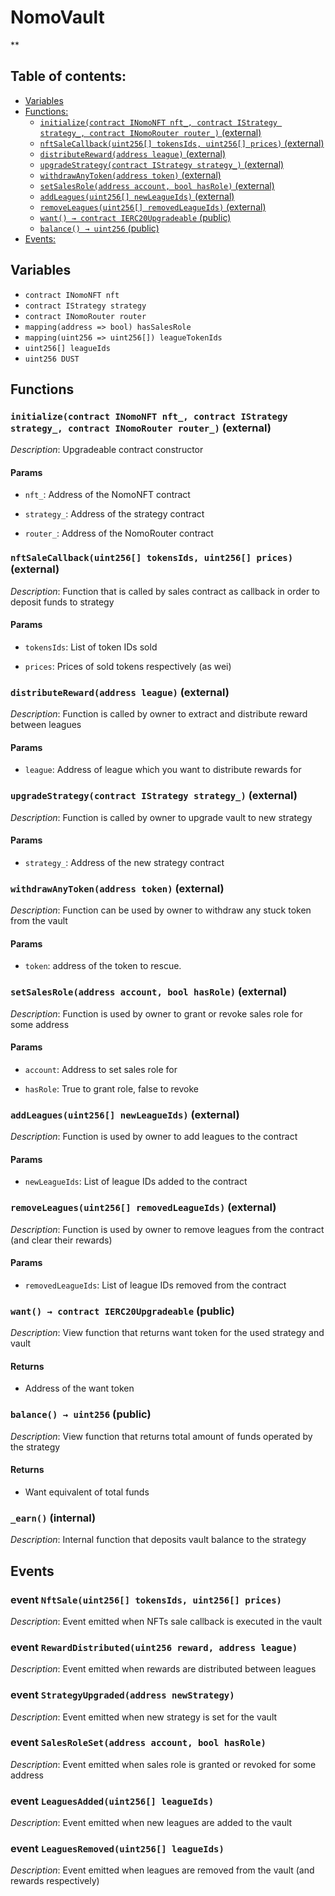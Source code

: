 # NomoVault
**


## Table of contents:
- [Variables](#variables)
- [Functions:](#functions)
  - [`initialize(contract INomoNFT nft_, contract IStrategy strategy_, contract INomoRouter router_)` (external) ](#nomovault-initialize-contract-inomonft-contract-istrategy-contract-inomorouter-)
  - [`nftSaleCallback(uint256[] tokensIds, uint256[] prices)` (external) ](#nomovault-nftsalecallback-uint256---uint256---)
  - [`distributeReward(address league)` (external) ](#nomovault-distributereward-address-)
  - [`upgradeStrategy(contract IStrategy strategy_)` (external) ](#nomovault-upgradestrategy-contract-istrategy-)
  - [`withdrawAnyToken(address token)` (external) ](#nomovault-withdrawanytoken-address-)
  - [`setSalesRole(address account, bool hasRole)` (external) ](#nomovault-setsalesrole-address-bool-)
  - [`addLeagues(uint256[] newLeagueIds)` (external) ](#nomovault-addleagues-uint256---)
  - [`removeLeagues(uint256[] removedLeagueIds)` (external) ](#nomovault-removeleagues-uint256---)
  - [`want() → contract IERC20Upgradeable` (public) ](#nomovault-want--)
  - [`balance() → uint256` (public) ](#nomovault-balance--)
- [Events:](#events)

## Variables <a name="variables"></a>
- `contract INomoNFT nft`
- `contract IStrategy strategy`
- `contract INomoRouter router`
- `mapping(address => bool) hasSalesRole`
- `mapping(uint256 => uint256[]) leagueTokenIds`
- `uint256[] leagueIds`
- `uint256 DUST`

## Functions <a name="functions"></a>

### `initialize(contract INomoNFT nft_, contract IStrategy strategy_, contract INomoRouter router_)` (external) <a name="nomovault-initialize-contract-inomonft-contract-istrategy-contract-inomorouter-"></a>

*Description*: Upgradeable contract constructor


#### Params
 - `nft_`: Address of the NomoNFT contract

 - `strategy_`: Address of the strategy contract

 - `router_`: Address of the NomoRouter contract

### `nftSaleCallback(uint256[] tokensIds, uint256[] prices)` (external) <a name="nomovault-nftsalecallback-uint256---uint256---"></a>

*Description*: Function that is called by sales contract as callback in order to deposit funds to strategy


#### Params
 - `tokensIds`: List of token IDs sold

 - `prices`: Prices of sold tokens respectively (as wei)

### `distributeReward(address league)` (external) <a name="nomovault-distributereward-address-"></a>

*Description*: Function is called by owner to extract and distribute reward between leagues


#### Params
 - `league`: Address of league which you want to distribute rewards for

### `upgradeStrategy(contract IStrategy strategy_)` (external) <a name="nomovault-upgradestrategy-contract-istrategy-"></a>

*Description*: Function is called by owner to upgrade vault to new strategy


#### Params
 - `strategy_`: Address of the new strategy contract

### `withdrawAnyToken(address token)` (external) <a name="nomovault-withdrawanytoken-address-"></a>

*Description*: Function can be used by owner to withdraw any stuck token from the vault


#### Params
 - `token`: address of the token to rescue.

### `setSalesRole(address account, bool hasRole)` (external) <a name="nomovault-setsalesrole-address-bool-"></a>

*Description*: Function is used by owner to grant or revoke sales role for some address


#### Params
 - `account`: Address to set sales role for

 - `hasRole`: True to grant role, false to revoke

### `addLeagues(uint256[] newLeagueIds)` (external) <a name="nomovault-addleagues-uint256---"></a>

*Description*: Function is used by owner to add leagues to the contract


#### Params
 - `newLeagueIds`: List of league IDs added to the contract

### `removeLeagues(uint256[] removedLeagueIds)` (external) <a name="nomovault-removeleagues-uint256---"></a>

*Description*: Function is used by owner to remove leagues from the contract (and clear their rewards)


#### Params
 - `removedLeagueIds`: List of league IDs removed from the contract

### `want() → contract IERC20Upgradeable` (public) <a name="nomovault-want--"></a>

*Description*: View function that returns want token for the used strategy and vault

#### Returns
 - Address of the want token

### `balance() → uint256` (public) <a name="nomovault-balance--"></a>

*Description*: View function that returns total amount of funds operated by the strategy

#### Returns
 - Want equivalent of total funds

### `_earn()` (internal) <a name="nomovault-_earn--"></a>

*Description*: Internal function that deposits vault balance to the strategy
## Events <a name="events"></a>
### event `NftSale(uint256[] tokensIds, uint256[] prices)` <a name="nomovault-nftsale-uint256---uint256---"></a>

*Description*: Event emitted when NFTs sale callback is executed in the vault

### event `RewardDistributed(uint256 reward, address league)` <a name="nomovault-rewarddistributed-uint256-address-"></a>

*Description*: Event emitted when rewards are distributed between leagues

### event `StrategyUpgraded(address newStrategy)` <a name="nomovault-strategyupgraded-address-"></a>

*Description*: Event emitted when new strategy is set for the vault

### event `SalesRoleSet(address account, bool hasRole)` <a name="nomovault-salesroleset-address-bool-"></a>

*Description*: Event emitted when sales role is granted or revoked for some address

### event `LeaguesAdded(uint256[] leagueIds)` <a name="nomovault-leaguesadded-uint256---"></a>

*Description*: Event emitted when new leagues are added to the vault

### event `LeaguesRemoved(uint256[] leagueIds)` <a name="nomovault-leaguesremoved-uint256---"></a>

*Description*: Event emitted when leagues are removed from the vault (and rewards respectively)

